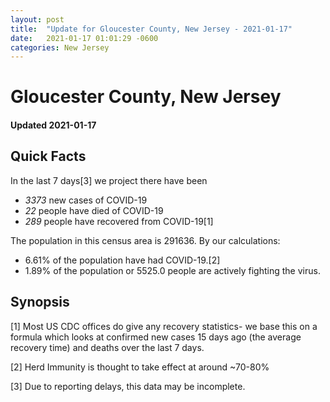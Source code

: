 ```yaml
---
layout: post
title:  "Update for Gloucester County, New Jersey - 2021-01-17"
date:   2021-01-17 01:01:29 -0600
categories: New Jersey
---
```


# Gloucester County, New Jersey
#### Updated 2021-01-17

## Quick Facts

In the last 7 days[3] we project there have been
- *3373* new cases of COVID-19
- *22* people have died of COVID-19
- *289* people have recovered from COVID-19[1]

The population in this census area is 291636. By our calculations:
- 6.61% of the population have had COVID-19.[2]
- 1.89% of the population or 5525.0 people are actively fighting the virus.

## Synopsis




[1] Most US CDC offices do give any recovery statistics- we base this on a formula which looks at confirmed new cases
15 days ago (the average recovery time) and deaths over the last 7 days.

[2] Herd Immunity is thought to take effect at around ~70-80%

[3] Due to reporting delays, this data may be incomplete.
 
    